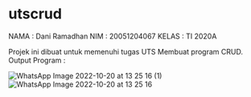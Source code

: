 # utscrud
NAMA  : Dani Ramadhan
NIM   : 20051204067
KELAS : TI 2020A

Projek ini dibuat untuk memenuhi tugas UTS Membuat program CRUD.
Output Program :

![WhatsApp Image 2022-10-20 at 13 25 16 (1)](https://user-images.githubusercontent.com/100106606/196872314-8ffd158a-58ca-400a-8ac7-f72798443df0.jpeg)
![WhatsApp Image 2022-10-20 at 13 25 16](https://user-images.githubusercontent.com/100106606/196872332-09cb79f6-2fa4-41bf-807d-6b8518d56c79.jpeg)

